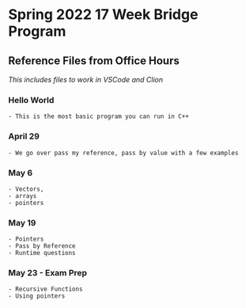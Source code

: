 # Spring 2022 17 Week Bridge Program
## Reference Files from Office Hours
*This includes files to work in VSCode and Clion*
### Hello World
    - This is the most basic program you can run in C++

### April 29
    - We go over pass my reference, pass by value with a few examples

### May 6
    - Vectors, 
    - arrays
    - pointers

### May 19
    - Pointers
    - Pass by Reference
    - Runtime questions

### May 23 - Exam Prep
    - Recursive Functions
    - Using pointers
